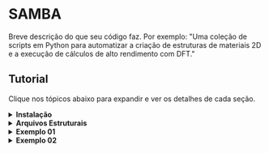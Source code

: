 # SAMBA

Breve descrição do que seu código faz. Por exemplo: "Uma coleção de scripts em Python para automatizar a criação de estruturas de materiais 2D e a execução de cálculos de alto rendimento com DFT."


## Tutorial
Clique nos tópicos abaixo para expandir e ver os detalhes de cada seção.



<details>
<summary><strong>Instalação</strong></summary>

### Pré-requisitos
Certifique-se de que você possui os seguintes softwares instalados:
- Python 3.8+
- Um ambiente virtual (recomendado, ex: `venv` ou `conda`)
- Git

The latest version of the SAMBA code can be installed using the Python Package Index via the command:
```bash pip install samba_ilum ```

During the installation, SAMBA checks the existence of the following Python modules:
- vasprocar
- pymatgen
- scipy
- numpy
- matplotlib
- plotly

For run the code, the user must use the command below in the work directory.
### python -m samba_ilum
or
### python3 -m samba_ilum
 
### Passos para Instalação

1.  **Clone o repositório:**
    Certifique-se de que você possui os seguintes softwares instalados:
    python -m venv venv
    source venv/bin/activate  # No Windows: venv\Scripts\activate
    ```

3.  **Instale as dependências:**
    O projeto depende de bibliotecas como NumPy, SciPy e Matplotlib. Instale todas com o seguinte comando:
    ```bash
    pip install -r requirements.txt
    ```

4.  **Verifique a instalação:**
    Execute o script de teste para garantir que tudo está funcionando corretamente.
    ```bash
    python run_tests.py
    ```
</details>





<details>
<summary><strong>Arquivos Estruturais</strong></summary>

### Formatos Suportados
O código utiliza arquivos no formato `POSCAR` (usado pelo VASP) ou `.xyz` para ler as coordenadas atômicas iniciais. A estrutura do arquivo deve seguir o padrão convencional.

**Exemplo de estrutura de diretório:**

</details>




<details>
<summary><strong>Exemplo 01</strong></summary>

### Formatos Suportados
O código utiliza arquivos no formato `POSCAR` (usado pelo VASP) ou `.xyz` para ler as coordenadas atômicas iniciais. A estrutura do arquivo deve seguir o padrão convencional.

**Exemplo de estrutura de diretório:**

</details>






<details>
<summary><strong>Exemplo 02</strong></summary>

### Formatos Suportados
O código utiliza arquivos no formato `POSCAR` (usado pelo VASP) ou `.xyz` para ler as coordenadas atômicas iniciais. A estrutura do arquivo deve seguir o padrão convencional.

**Exemplo de estrutura de diretório:**

</details>
